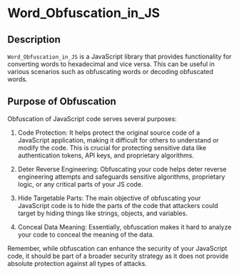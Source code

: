 # Word_Obfuscation_in_JS

## Description
`Word_Obfuscation_in_JS` is a JavaScript library that provides functionality for converting words to hexadecimal and vice versa. This can be useful in various scenarios such as obfuscating words or decoding obfuscated words.

## Purpose of Obfuscation
Obfuscation of JavaScript code serves several purposes:

1. Code Protection: It helps protect the original source code of a JavaScript application, making it difficult for others to understand or modify the code. This is crucial for protecting sensitive data like authentication tokens, API keys, and proprietary algorithms.

2. Deter Reverse Engineering: Obfuscating your code helps deter reverse engineering attempts and safeguards sensitive algorithms, proprietary logic, or any critical parts of your JS code.

3. Hide Targetable Parts: The main objective of obfuscating your JavaScript code is to hide the parts of the code that attackers could target by hiding things like strings, objects, and variables.

4. Conceal Data Meaning: Essentially, obfuscation makes it hard to analyze your code to conceal the meaning of the data.

Remember, while obfuscation can enhance the security of your JavaScript code, it should be part of a broader security strategy as it does not provide absolute protection against all types of attacks.
